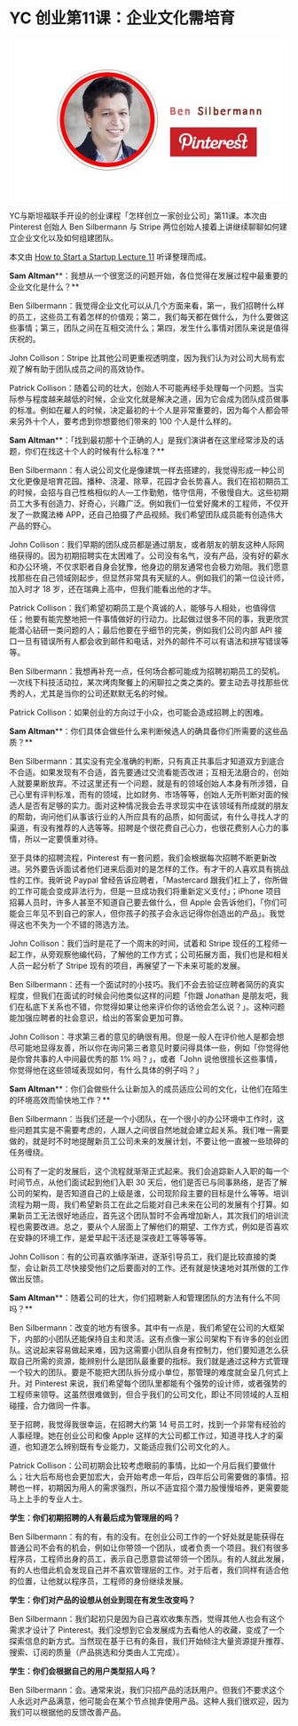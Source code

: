 # YC 创业第11课：企业文化需培育

![Image](img/1416075276669.jpg)

YC与斯坦福联手开设的创业课程「怎样创立一家创业公司」第11课。本次由 Pinterest 创始人 Ben Silbermann 与 Stripe 两位创始人接着上讲继续聊聊如何建立企业文化以及如何组建团队。

本文由 [How to Start a Startup Lecture 11](http://startupclass.samaltman.com/courses/lec11/) 听译整理而成。

**Sam Altman****：我想从一个很宽泛的问题开始，各位觉得在发展过程中最重要的企业文化是什么？**

Ben Silbermann：我觉得企业文化可以从几个方面来看，第一，我们招聘什么样的员工，这些员工有着怎样的价值观；第二，我们每天都在做什么，为什么要做这些事情；第三，团队之间在互相交流什么；第四，发生什么事情对团队来说是值得庆祝的。

John Collison：Stripe 比其他公司更重视透明度，因为我们认为对公司大局有宏观了解有助于团队成员之间的高效协作。

Patrick Collison：随着公司的壮大，创始人不可能再经手处理每一个问题。当实际参与程度越来越低的时候，企业文化就是解决之道，因为它会成为团队成员做事的标准。例如在雇人的时候，决定最初的十个人是非常重要的，因为每个人都会带来另外十个人，要考虑到你想要他们带来的 100 个人是什么样的。

**Sam Altman****：「找到最初那十个正确的人」是我们演讲者在这里经常涉及的话题，你们在找这十个人的时候有什么标准？**

Ben Silbermann：有人说公司文化是像建筑一样去搭建的，我觉得形成一种公司文化更像是培育花园。播种、浇灌、除草，花园才会长势喜人。我们在招初期员工的时候，会招与自己性格相似的人—工作勤勉，恪守信用，不傲慢自大。这些初期员工大多有创造力、好奇心，兴趣广泛。例如我们一位爱好魔术的工程师，不仅开发了一款魔法棒 APP，还自己拍摄了产品视频。我们希望团队成员能有创造伟大产品的野心。

John Collison：我们早期的团队成员都是通过朋友，或者朋友的朋友这种人际网络获得的。因为初期招聘实在太困难了。公司没有名气，没有产品，没有好的薪水和办公环境，不仅求职者自身会犹豫，他身边的朋友通常也会极力劝阻。我们愿意找那些在自己领域刚起步，但显然非常具有天赋的人。例如我们的第一位设计师，加入时才 18 岁，还在瑞典上高中，但我们能看出他的才华。

Patrick Collison：我们希望初期员工是个真诚的人，能够与人相处，也值得信任；他要有能完整地把一件事情做好的行动力。比起做过很多不同的事，我更欣赏能潜心钻研一类问题的人；最后他要在乎细节的完美，例如我们公司内部 API 接口一旦有错误所有人都会收到邮件和电话，对外的邮件不可以有语法和拼写错误等等。

Ben Silbermann：我想再补充一点，任何场合都可能成为招聘初期员工的契机。一次线下科技活动拉，某次烤肉聚餐上的闲聊拉之类之类的。要主动去寻找那些优秀的人，尤其是当你的公司还默默无名的时候。

Patrick Collison：如果创业的方向过于小众，也可能会造成招聘上的困难。

**Sam Altman****：你们具体会做些什么来判断候选人的确具备你们所需要的这些品质？**

Ben Silbermann：其实没有完全准确的判断，只有真正共事后才知道双方到底合不合适。如果发现有不合适，首先要通过交流看能否改进；互相无法磨合的，创始人就要果断放弃。不过这里还有一个问题，就是有的领域创始人本身有所涉猎，自己心里有评判标准，而有的领域，比如财务、市场等等，创始人无所判断对面的候选人是否有足够的实力。面对这种情况我会去寻求现实中在该领域有所成就的朋友的帮助，询问他们从事该行业的人所应具有的品质，如何面试，有什么寻找人才的渠道，有没有推荐的人选等等。招聘是个很花费自己心力，也很花费别人心力的事情，所以一定要慎重对待。

至于具体的招聘流程，Pinterest 有一套问题，我们会根据每次招聘不断更新改进。另外要告诉面试者他们进来后面对的是怎样的工作。有才干的人喜欢具有挑战性的工作。我听说 Paypal 曾经告诉应聘者，「Mastercard 跟我们杠上了，你所做的工作可能会变成非法行为，但是一旦成功我们将重新定义支付」；iPhone 项目招募人员时，许多人甚至不知道自己要去做什么，但 Apple 会告诉他们，「你们可能会三年见不到自己的家人，但你孩子的孩子会永远记得你创造出的产品」。我觉得这也不失为一个不错的筛选方法。

John Collison：我们当时是花了一个周末的时间，试着和 Stripe 现任的工程师一起工作，从旁观察他编代码，了解他的工作方式；公司拓展方面，我们也是和相关人员一起分析了 Stripe 现有的项目，再展望了一下未来可能的发展。

Ben Silbermann：还有一个面试时的小技巧。我们不会去验证应聘者简历的真实程度，但我们在面试的时候会问他类似这样的问题「你跟 Jonathan 是朋友吧，我们在私底下关系也不错，你觉得如果让他来评价你的话他会怎么说？」。这种问题能加强应聘者的社会意识，给出的答案会更加可靠。

John Collison：寻求第三者的意见的确很有用。但是一般人在评价他人是都会想尽可能地显得友善，所以你在询问第三者意见时要问得具体一些，例如「你觉得他是你曾共事的人中间最优秀的那 1% 吗？」，或者「John 说他很擅长这些事情，你觉得他在这些领域表现如何，有什么具体的例子吗？」

**Sam Altman****：你们会做些什么让新加入的成员适应公司的文化，让他们在陌生的环境高效而愉快地工作？**

Ben Silbermann：当我们还是一个小团队，在一个很小的办公环境中工作时，这些问题其实是不需要考虑的，人跟人之间很自然地就会建立起关系。我们唯一需要做的，就是时不时地提醒新员工公司未来的发展计划，不要让他一直被一些琐碎的任务缠绕。

公司有了一定的发展后，这个流程就渐渐正式起来。我们会追踪新人入职的每一个时间节点，从他们面试起到他们入职 30 天后，他们是否已与同事熟络，是否了解公司的架构，是否知道自己的上级是谁，公司现阶段主要的目标是什么等等。培训流程为期一周，我们希望新员工在此之后能对自己未来在公司的发展有个打算。如果新员工无法很好地适应，首先这个团队暂时不会再增加新人，其次我们的培训流程也需要改进。总之，要从个人层面上了解他们的期望、工作方式，例如是否喜欢在安静的环境工作，是爱早起干活还是深夜赶工等等等等。

John Collison：有的公司喜欢循序渐进，逐渐引导员工，我们是比较直接的类型，会让新员工尽快接受他们之后要面对的工作。还有就是快速地对其所做的工作做出反馈。

**Sam Altman****：随着公司的壮大，你们招聘新人和管理团队的方法有什么不同吗？**

Ben Silbermann：改变的地方有很多。其中有一点是，我们希望在公司的大框架下，内部的小团队还能保持自主和灵活。这有点像一家公司架构下有许多的创业团队。这说起来容易做起来难，因为这需要小团队自身有控制力，他们要知道怎么获取自己所需的资源，能辨别什么是团队最重要的指标。我们就是通过这种方式管理一个较大的团队。要是不能把大团队拆分成小单位，那管理的难度就会呈几何式上升。对 Pinterest 来说，我们希望每个团队里都能有个强势的设计师，或者强势的工程师来领导。这虽然很难做到，但合乎我们的公司文化，即让不同领域的人互相碰撞，合力做同一件事。

至于招聘，我觉得我很幸运，在招聘大约第 14 号员工时，找到一个非常有经验的人事经理。她在创业公司和像 Apple 这样的大公司都工作过，知道寻找人才的渠道，也知道怎么辨别既有专业能力，又能适应我们公司文化的人。

Patrick Collison：公司初期会比较考虑眼前的事情，比如一个月后我们要做什么；壮大后布局也会更加宏大，会开始考虑一年后，四年后公司需要做的事情。招聘也一样，初期因为用人的需求强烈，所以不适宜招个潜力股慢慢培养，更需要能马上上手的专业人士。

**学生：你们初期招聘的人有最后成为管理层的吗？**

Ben Silbermann：有的有，有的没有。在创业公司工作的一个好处就是能获得在普通公司不会有的机会，例如让你带领一个团队，或者负责一个项目。我们有很多程序员，工程师出身的员工，表示自己愿意尝试带领一个团队。有的人就此发展，有的人也借此机会发现自己并不喜欢管理层的工作。对于后者，我们同样有适合他的位置，让他就以程序员，工程师的身份继续发展。

**学生：你们对产品的设想从创业到现在有发生改变吗？**

Ben Silbermann：我们起初只是因为自己喜欢收集东西，觉得其他人也会有这个需求才设计了 Pinterest。我们没想到它会发展成为去看他人的收藏，变成了一个探索信息的新方式。当然现在基于已有的条目，我们开始倾注大量资源提升推荐、搜索、订阅的质量（产品挑选和分类由人工完成）。

**学生：你们会根据自己的用户类型招人吗？**

Ben Silbermann：会。通常来说，我们只招产品的活跃用户。但我们不要求这个人永远对产品满意，他可能会在某个节点抛弃使用产品。这种人我们很欢迎，因为我们可以根据他的反馈改善产品。
